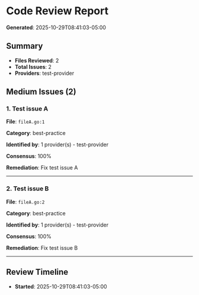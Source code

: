 # Code Review Report

**Generated**: 2025-10-29T08:41:03-05:00

## Summary

- **Files Reviewed**: 2
- **Total Issues**: 2
- **Providers**: test-provider

## Medium Issues (2)

### 1. Test issue A

**File**: `fileA.go:1`

**Category**: best-practice

**Identified by**: 1 provider(s) - test-provider

**Consensus**: 100%

**Remediation**: Fix test issue A

---

### 2. Test issue B

**File**: `fileA.go:2`

**Category**: best-practice

**Identified by**: 1 provider(s) - test-provider

**Consensus**: 100%

**Remediation**: Fix test issue B

---

## Review Timeline

- **Started**: 2025-10-29T08:41:03-05:00
